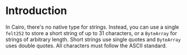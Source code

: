 # Introduction

In Cairo, there's no native type for strings. Instead, you can use a single
`felt252` to store a short string of up to 31 characters, or a `ByteArray`
for strings of arbitrary length. Short strings use single quotes and
`ByteArray` uses double quotes. All characters must follow the ASCII standard.
